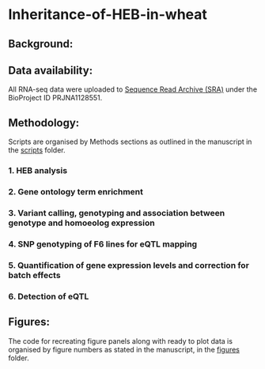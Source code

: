# Inheritance-of-HEB-in-wheat

## Background:

## Data availability:

All RNA-seq data were uploaded to [Sequence Read Archive (SRA)](https://www.ncbi.nlm.nih.gov/sra) under the BioProject ID PRJNA1128551.

## Methodology:

Scripts are organised by Methods sections as outlined in the manuscript in the [scripts](scripts/) folder.



  ### 1. HEB analysis


  ### 2. Gene ontology term enrichment


  ### 3. Variant calling, genotyping and association between genotype and homoeolog expression

  
  ### 4. SNP genotyping of F6 lines for eQTL mapping


  ### 5. Quantification of gene expression levels and correction for batch effects


  ### 6. Detection of eQTL

## Figures:

The code for recreating figure panels along with ready to plot data is organised by figure numbers as stated in the manuscript, in the [figures](figures/) folder.
